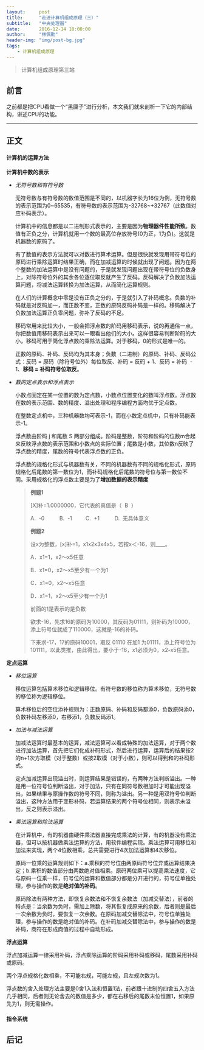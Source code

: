 ```yaml
---
layout:     post
title:      "走进计算机组成原理（三）"
subtitle:   "中央处理器"
date:       2016-12-14 18:00:00
author:     "林佩勤"
header-img: "img/post-bg.jpg"
tags:
    - 计算机组成原理
---
```


> 计算机组成原理第三站


## 前言

之前都是把CPU看做一个“黑匣子”进行分析，本文我们就来剖析一下它的内部结构，讲述CPU的功能。

---

## 正文

#### 计算机的运算方法

**计算机中数的表示**

- *无符号数和有符号数*

  无符号数与有符号数的数值范围是不同的，以机器字长为16位为例，无符号数的表示范围为0\~65535，有符号数的表示范围为-32768\~+32767（此数值对应补码表示）。

  计算机中的信息都是以二进制形式表示的，主要是因为**物理器件性能所致**。数值有正负之分，计算机就用一个数的最高位存放符号(0为正，1为负)。这就是机器数的原码了。

  有了数值的表示方法就可以对数进行算术运算。但是很快就发现用带符号位的原码进行乘除运算时结果正确，而在加减运算的时候就出现了问题。因为在两个整数的加法运算中是没有问题的，于是就发现问题出现在带符号位的负数身上，对除符号位外的其余各位逐位取反就产生了反码。反码解决了负数加法运算问题，将减法运算转换为加法运算，从而简化运算规则。

  在人们的计算概念中零是没有正负之分的，于是就引入了补码概念。负数的补码就是对反码加一，而正数不变，正数的原码反码补码是一样的。移码解决了负数加法运算正负零问题，弥补了反码的不足。

  移码常用来比较大小，一般会把浮点数的阶码用移码表示，说的再通俗一点，你把数值用移码表示出来可以一眼看出他们的大小。这样很容易判断阶码的大小，移码可用于简化浮点数的乘除法运算。对于移码，0的形式是唯一的。

  正数的原码、补码、反码均为其本身；负数（二进制）的原码、补码、反码公式：反码 = 原码（除符号位外）每位取反、补码 = 反码 + 1、反码 = 补码  - 1、**移码 = 补码符号位取反**。

- *数的定点表示和浮点表示*

  小数点固定在某一位置的数为定点数，小数点位置变化的数叫浮点数。浮点数在数的表示范围、数的精度、溢出处理和程序编程方面均优于定点数。

  在整数定点机中，三种机器数均可表示-1，而在小数定点机中，只有补码能表示-1。

  浮点数由阶码 j 和尾数 S 两部分组成。阶码是整数，阶符和阶码的位数m合起来反映浮点数的表示范围和小数点的实际位置；尾数是小数，其位数n反映了浮点数的精度，尾数的符号代表浮点数的正负。

  浮点数的规格化形式与机器数有关，不同的机器数有不同的规格化形式，原码规格化后尾数的第一数位为1，而补码规格化后尾数的符号位与第一数位不同。采用规格化的浮点数主要是为了**增加数据的表示精度**

  > **例题1**
  >
  > [X]补=1.0000000，它代表的真值是（  B  ）
  >
  > A.  -0          B.  -1         C.  +1          D.  无具体意义
  >
  > **例题2**
  >
  > 设x为整数，[x]补=1，x1x2x3x4x5，若按x＜-16，则____。
  >
  > A．x1=1，x2～x5任意
  >
  > B．x1=0，x2～x5至少有一个为1
  >
  > C．x1=0，x2～x5任意
  >
  > D．x1=1，x2～x5至少有一个为1
  >
  > 前面的1是表示的是负数
  >
  > 欲求-16，先求16的原码为10000，其反码为01111，则补码为10000，添上符号位就成了110000，这就是-16的补码。
  >
  > 下来求-17，17的原码10001，取反 01110 在加1 为01111，添上符号位为101111，以此类推，由此得出，要小于-16，x1必须为0，x2-x5任意。

**定点运算**

- *移位运算*

  移位运算包括算术移位和逻辑移位。有符号数的移位称为算术移位，无符号数的移位称为逻辑移位。

  算术移位后的空位添补规则为：正数原码、补码和反码都添0，负数原码添0，负数补码左移添0，右移添1，负数反码添1。

- *加法与减法运算*

  加减法运算时最基本的运算，减法运算可以看成特殊的加法运算，对于两个数进行加法运算，首先把它们化成补码形式，然后进行运算，运算后的结果按2的n+1次方取模（对于整数）或按2取模（对于小数），则可以得到和的补码形式。

  定点加减运算出现溢出时，则运算结果是错误的，有两种方法判断溢出。一种是用一位符号位判断溢出，对于加法，只有在同符号数相加时才可能出现溢出，如果结果与原操作数的符号不同，则称为溢出。另一种是用双符号位判断溢出，这种方法用于变形补码，若运算结果的两个符号位相同，则表示未溢出，反之则表示溢出。

- *乘法运算和除法运算*

  在计算机中，有的机器由硬件乘法器直接完成乘法的计算，有的机器没有乘法器，但可以按机器做乘法运算的方法，用软件编程实现。乘法运算可用移位和加法来实现，两个4位数相乘，总共需要进行4次加法运算和4次移位。

  原码一位乘的运算规则如下：a.乘积的符号位由两原码符号位异或运算结果决定；b.乘积的数值部分由两数绝对值相乘。原码两位乘可以提高乘法速度，它与原码一位乘一样，符号位的运算和数值部分都是分开进行的，符号位单独处理，参与操作的数是**绝对值的补码**。

  原码除法有两种方法，即恢复余数法和不恢复余数法（加减交替法），前者的特点是：当余数为负时，需加上除数，将其恢复成原来的余数，后者则是最后一次余数为负时，要恢复一次余数。在原码加减交替除法中，符号位单独处理，参与操作的数是绝对值的补码。在补码加减交替除法中，参与操作的数是补码，商符在形成商值的过程中自动形成。

**浮点运算**

浮点加减运算一律采用补码，浮点乘除运算的阶码采用补码或移码，尾数采用补码或原码。

两个浮点规格化数相乘，不可能右规，可能左规，且左规次数为1。

浮点数的舍入处理方法主要是0舍1入法和恒置1法，前者跟十进制的四舍五入方法几乎相同，后者则无论舍去的数值是多少，都在右移后的尾数末位恒置1，如果原先为1，则无需操作。

#### 指令系统



## 后记


